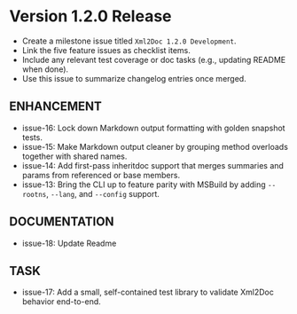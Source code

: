 # Version 1.2.0 Release

* Create a milestone issue titled `Xml2Doc 1.2.0 Development`.
* Link the five feature issues as checklist items.
* Include any relevant test coverage or doc tasks (e.g., updating README when done).
* Use this issue to summarize changelog entries once merged.

## ENHANCEMENT

* issue-16: Lock down Markdown output formatting with golden snapshot tests.
* issue-15: Make Markdown output cleaner by grouping method overloads together with shared names.
* issue-14: Add first-pass inheritdoc support that merges summaries and params from referenced or base members.
* issue-13: Bring the CLI up to feature parity with MSBuild by adding `--rootns`, `--lang`, and `--config` support.

## DOCUMENTATION

* issue-18: Update Readme

## TASK

* issue-17: Add a small, self-contained test library to validate Xml2Doc behavior end-to-end.

